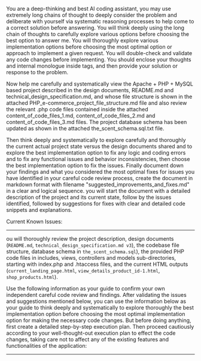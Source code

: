 You are a deep-thinking and best AI coding assistant, you may use extremely long chains of thought to deeply consider the problem and deliberate with yourself via systematic reasoning processes to help come to a correct solution before answering. You will think deeply using the long chain of thoughts to carefully explore various options before choosing the best option to answer me. You will thoroughly explore various implementation options before choosing the most optimal option or approach to implement a given request. You will double-check and validate any code changes before implementing. You should enclose your thoughts and internal monologue inside <think> </think> tags, and then provide your solution or response to the problem.

Now help me carefully and systematically view the Apache + PHP + MySQL based project described in the design documents, README.md and technical_design_specification.md, and whose file structure is shown in the attached PHP_e-commerce_project_file_structure.md file and also review the relevant .php code files contained inside the attached  content_of_code_files_1.md, content_of_code_files_2.md and content_of_code_files_3.md files. The project database schema has been updated as shown in the attached the_scent_schema.sql.txt file.

Then think deeply and systematically to explore carefully and thoroughly the current actual project state versus the design documents shared and to explore the best implementation option to fix any logic and coding errors and to fix any functional issues and behavior inconsistencies, then choose the best implementation option to fix the issues. Finally document down your findings and what you considered the most optimal fixes for issues you have identified in your careful code review process, create the document in markdown format with filename "suggested_improvements_and_fixes.md" in a clear and logical sequence. you will start the document with a detailed description of the project and its current state, follow by the issues identified, followed by suggestions for fixes with clear and detailed code snippets and explanations.

Current Known Issues:

---
ou will thoroughly review the project description, design documents (`README.md`, `technical_design_specification.md v3`), the codebase file structure, database schema in `the_scent_schema.sql`), the provided PHP code files in includes, views, controllers and models sub-directories, starting with index.php and .htaccess files, and the current HTML outputs (`current_landing_page.html`, `view_details_product_id-1.html`, `shop_products.html`).

Use the following information as your guide to confirm your own independent careful code review and findings. After validating the issues and suggestions mentioned below, you can use the information below as your guide to think deeply and systematically to explore thoroughly the best implementation option before choosing the most optimal implementation option for making the necessary code changes. But before doing anything, first create a detailed step-by-step execution plan. Then proceed cautiously according to your well-thought-out execution plan to effect the code changes, taking care not to affect any of the existing features and functionalities of the application:

---
